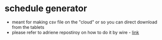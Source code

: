 # schedule generator
- meant for making csv file on the "cloud" or so you can direct download from the tablets
- please refer to adriene repostiroy on how to do it by wire - [link](https://github.com/team-2073-eagleforce/Match-Schedule-Generator)
